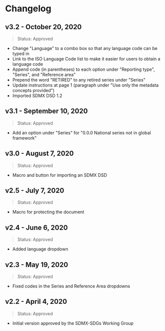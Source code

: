 # Changelog

## v3.2 - October 20, 2020

> Status: Approved

* Change "Language" to a combo box so that any language code can be typed in
* Link to the ISO Language Code list to make it easier for users to obtain a language code
* Append code (in parentheses) to each option under "Reporting type", "Series", and "Reference area"
* Prepend the word "RETIRED" to any retired series under "Series"
* Update instructions at page 1 (paragraph under "Use only the metadata concepts provided")
* Imported SDMX DSD 1.2

## v3.1 - September 10, 2020

> Status: Approved

* Add an option under "Series" for "0.0.0 National series not in global framework"

## v3.0 - August 7, 2020

> Status: Approved

* Macro and button for importing an SDMX DSD

## v2.5 - July 7, 2020

> Status: Approved

* Macro for protecting the document

## v2.4 - June 6, 2020

> Status: Approved

* Added language dropdown

## v2.3 - May 19, 2020

> Status: Approved

* Fixed codes in the Series and Reference Area dropdowns

## v2.2 - April 4, 2020

> Status: Approved

* Initial version approved by the SDMX-SDGs Working Group
